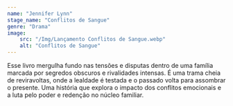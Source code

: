 ```yaml
---
name: "Jennifer Lynn"
stage_name: "Conflitos de Sangue"
genre: "Drama"
image: 
    src: "/Img/Lançamento Conflitos de Sangue.webp"
    alt: "Conflitos de Sangue"
---
```


Esse livro mergulha fundo nas tensões e disputas dentro de uma família marcada por segredos obscuros e rivalidades intensas. É uma trama cheia de reviravoltas, onde a lealdade é testada e o passado volta para assombrar o presente. Uma história que explora o impacto dos conflitos emocionais e a luta pelo poder e redenção no núcleo familiar.

